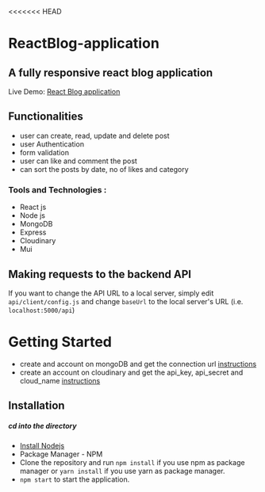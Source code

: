 <<<<<<< HEAD
# ReactBlog-application

## A fully responsive react blog application

Live Demo: [React Blog application](https://reactblog-sakeer.herokuapp.com/)

## Functionalities

- user can create, read, update and delete post
- user Authentication
- form validation
- user can like and comment the post
- can sort the posts by date, no of likes and category

### Tools and Technologies :
- React js
- Node js
- MongoDB
- Express
- Cloudinary
- Mui

## Making requests to the backend API

If you want to change the API URL to a local server, simply edit `api/client/config.js` and change `baseUrl` to the local server's URL (i.e. `localhost:5000/api`)

# Getting Started

- create and account on mongoDB and get the connection url [instructions](https://www.mongodb.com/docs/guides/atlas/connection-string/)
- create an account on cloudinary and get the api_key, api_secret and cloud_name [instructions](https://cloudinary.com/documentation/node_integration)

## Installation

##### cd into the directory
- [Install Nodejs]()
- Package Manager - NPM
- Clone the repository and run `npm install` if you use npm as package manager or `yarn install` if you use yarn as package manager.
- `npm start` to start the application.

